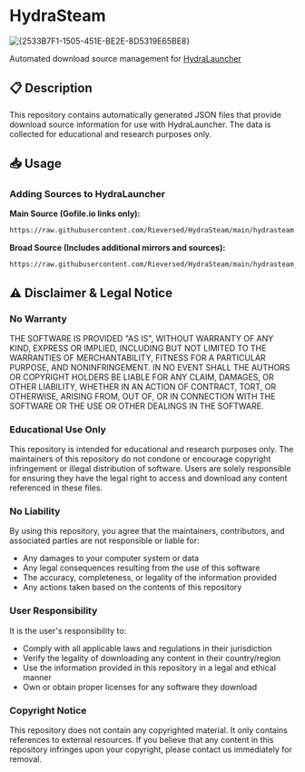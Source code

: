 # HydraSteam
![{2533B7F1-1505-451E-BE2E-8D5319E65BE8}](https://github.com/user-attachments/assets/6d5ca7e1-35f9-41bc-8e20-20c05ffeeccc)


Automated download source management for [HydraLauncher](https://hydralauncher.gg/)

## 📋 Description
This repository contains automatically generated JSON files that provide download source information for use with HydraLauncher. The data is collected for educational and research purposes only.

## 📥 Usage

### Adding Sources to HydraLauncher

**Main Source (Gofile.io links only):**
```bash
https://raw.githubusercontent.com/Rieversed/HydraSteam/main/hydrasteam.json
```

**Broad Source (Includes additional mirrors and sources):**
```bash
https://raw.githubusercontent.com/Rieversed/HydraSteam/main/hydrasteam_broad.json
```

## ⚠️ Disclaimer & Legal Notice

### No Warranty
THE SOFTWARE IS PROVIDED "AS IS", WITHOUT WARRANTY OF ANY KIND, EXPRESS OR IMPLIED, INCLUDING BUT NOT LIMITED TO THE WARRANTIES OF MERCHANTABILITY, FITNESS FOR A PARTICULAR PURPOSE, AND NONINFRINGEMENT. IN NO EVENT SHALL THE AUTHORS OR COPYRIGHT HOLDERS BE LIABLE FOR ANY CLAIM, DAMAGES, OR OTHER LIABILITY, WHETHER IN AN ACTION OF CONTRACT, TORT, OR OTHERWISE, ARISING FROM, OUT OF, OR IN CONNECTION WITH THE SOFTWARE OR THE USE OR OTHER DEALINGS IN THE SOFTWARE.

### Educational Use Only
This repository is intended for educational and research purposes only. The maintainers of this repository do not condone or encourage copyright infringement or illegal distribution of software. Users are solely responsible for ensuring they have the legal right to access and download any content referenced in these files.

### No Liability
By using this repository, you agree that the maintainers, contributors, and associated parties are not responsible or liable for:
- Any damages to your computer system or data
- Any legal consequences resulting from the use of this software
- The accuracy, completeness, or legality of the information provided
- Any actions taken based on the contents of this repository

### User Responsibility
It is the user's responsibility to:
- Comply with all applicable laws and regulations in their jurisdiction
- Verify the legality of downloading any content in their country/region
- Use the information provided in this repository in a legal and ethical manner
- Own or obtain proper licenses for any software they download

### Copyright Notice
This repository does not contain any copyrighted material. It only contains references to external resources. If you believe that any content in this repository infringes upon your copyright, please contact us immediately for removal.
